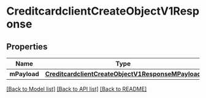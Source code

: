 # CreditcardclientCreateObjectV1Response

## Properties
Name | Type | Description | Notes
------------ | ------------- | ------------- | -------------
**mPayload** | [**CreditcardclientCreateObjectV1ResponseMPayload**](CreditcardclientCreateObjectV1ResponseMPayload.md) |  | 

[[Back to Model list]](../README.md#documentation-for-models) [[Back to API list]](../README.md#documentation-for-api-endpoints) [[Back to README]](../README.md)


